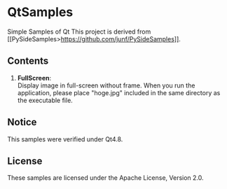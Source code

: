QtSamples
=========

Simple Samples of Qt
This project is derived from [[PySideSamples>https://github.com/junf/PySideSamples]].

Contents
--------
1. **FullScreen**:  
Display image in full-screen without frame. When you run the application, please place "hoge.jpg" included in the same directory as the executable file.

Notice
------
This samples were verified under Qt4.8.

License
-------
These samples are licensed under the Apache License, Version 2.0.

